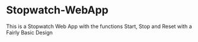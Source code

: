 # Stopwatch-WebApp
This is a Stopwatch Web App with the functions Start, Stop and Reset with a Fairly Basic Design

